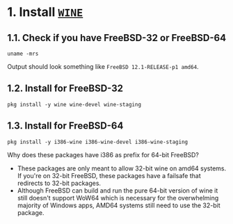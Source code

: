# 1. Install [`WINE`](https://wiki.winehq.org/FreeBSD)
## 1.1. Check if you have FreeBSD-32 or FreeBSD-64
```
uname -mrs
```
Output should look something like `FreeBSD 12.1-RELEASE-p1 amd64`.
## 1.2. Install for FreeBSD-32
```
pkg install -y wine wine-devel wine-staging
```
## 1.3. Install for FreeBSD-64
```
pkg install -y i386-wine i386-wine-devel i386-wine-staging
```
Why does these packages have i386 as prefix for 64-bit FreeBSD?

- These packages are only meant to allow 32-bit wine on amd64 systems. If you're on 32-bit FreeBSD, these packages have a failsafe that redirects to 32-bit packages.
- Although FreeBSD can build and run the pure 64-bit version of wine it still doesn't support WoW64 which is necessary for the overwhelming majority of Windows apps, AMD64 systems still need to use the 32-bit package.

